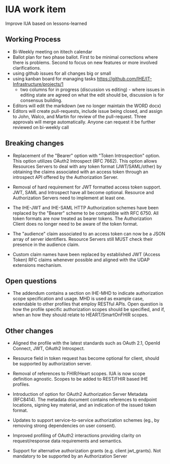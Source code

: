 # IUA work item

Improve IUA based on lessons-learned 

## Working Process

* Bi-Weekly meeting on ititech calendar 
* Ballot plan for two phase ballot. First to be minimal corrections where there is problems. Second to focus on new features or more involved clarifications.
* using github issues for all changes big or small
* using kanban board for managing tasks https://github.com/IHE/IT-Infrastructure/projects/1
  * two columns for in progress (discussion vs editing) - where issues in editing state are agreed on what the edit should be, discussion is for consensus building.
* Editors will edit the markdown (we no longer maintain the WORD docx)
* Editors will create pull-requests, include issue being closed, and assign to John, Walco, and Martin for review of the pull-request. Three approvals will merge automatically. Anyone can request it be further reviewed on bi-weekly call


## Breaking changes

* Replacement of the "Bearer" option with "Token Introspection" option. This option utilizes OAuth2 Introspect (RFC 7662). This option allows Resources Servers to deal with any token format (JWT/SAML/other) by obtaining the claims associated with an access token through an introspect API offered by the Authorization Server.

* Removal of hard requirement for JWT formatted access token support. JWT, SAML and Introspect have all become optional. Resource and Authorization Servers need to implement at least one.

* The IHE-JWT and IHE-SAML HTTP Authorization schemes have been replaced by the "Bearer" scheme to be compatible with RFC 6750. All token formats are now treated as bearer tokens. The Authorization Client does no longer need to be aware of the token format.

* The "audience" claim associated to an access token can now be a JSON array of server identifiers. Resource Servers still MUST check their presence in the audience claim.

* Custom claim names have been replaced by established JWT (Access Token) RFC claims whenever possible and aligned with the UDAP extensions mechanism.

## Open questions

* The addendum contains a section on IHE-MHD to indicate authorization scope specification and usage. MHD is used as example case, extendable to other profiles that employ RESTful APIs. Open question is how the profile specific authorization scopes should be specified, and if, when an how they should relate to HEART/SmartOnFHIR scopes.

## Other changes

* Aligned the profile with the latest standards such as OAuth 2.1, OpenId Connect, JWT, OAuth2 Introspect.

* Resource field in token request has become optional for client, should be supported by authorization server. 

* Removal of references to FHIR/Heart scopes. IUA is now scope definition agnostic. Scopes to be added to REST/FHIR based IHE profiles.

* Introduction of option for OAuth2 Authorization Server Metadata (RFC8414). The metadata document contains references to endpoint locations, signing key material, and an indication of the issued token format.

* Updates to support service-to-service authorization schemes (eg., by removing strong dependencies on user consent).

* Improved profiling of OAuth2 interactions providing clarity on request/response data requirements and semantics.

* Support for alternative authorization grants (e.g. client jwt_grants). Not mandatory to be supported by an Authorization Server

